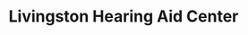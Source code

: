 ---
title: "Livingston Hearing Aid Center"
url: /hurst/livingston-hearing-aid-center/
shop: Hörgeräte
---